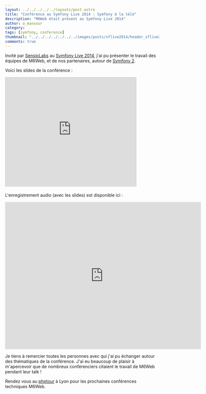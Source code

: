 ```yaml
---
layout: ../../../../../layouts/post.astro
title: "Conférence au Symfony Live 2014 : Symfony à la télé"
description: "M6Web était présent au Symfony Live 2014"
author: o_mansour
category:
tags: [symfony, conference]
thumbnail: "../../../../../../../images/posts/sflive2014/header_sflive2014.jpg"
comments: true
---
```


Invité par [SensioLabs](https://www.sensiolabs.com) au [Symfony Live 2014](paris2014.live.symfony.com), j'ai pu présenter le travail des équipes de M6Web, et de nos partenaires, autour de [Symfony 2](https://symfony.com).

Voici les slides de la conférence :

<iframe src="https://www.slideshare.net/slideshow/embed_code/33242561" width="427" height="356" frameborder="0" marginwidth="0" marginheight="0" scrolling="no" style="border:1px solid #CCC; border-width:1px 1px 0; margin-bottom:5px; max-width: 100%;" allowfullscreen> </iframe>


L'enregistrement audio (avec les slides) est disponible ici : 

<iframe width="640" height="480" src="https://www.youtube.com/embed/rDTdC89a2YY" frameborder="0" allowfullscreen></iframe>

Je tiens à remercier toutes les personnes avec qui j'ai pu échanger autour des thématiques de la conférence. J'ai eu beaucoup de plaisir à m'apercevoir que de nombreux conférenciers citaient le travail de M6Web pendant leur talk !

Rendez vous au [phptour](https://www.phptour.org) à Lyon pour les prochaines conférences techniques M6Web.
